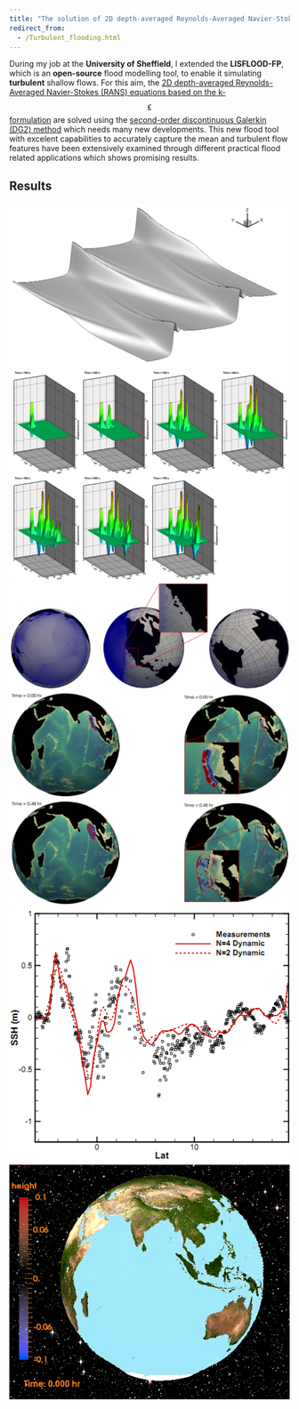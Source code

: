 ```yaml
---
title: "The solution of 2D depth-averaged Reynolds-Averaged Navier-Stokes (RANS) equations using Discontinuous Galerking for simulating turbulent shallow water flows"
redirect_from: 
  - /Turbulent_flooding.html
---
```


During my job at the **University of Sheffield**, I extended the **LISFLOOD-FP**, which is an **open-source** flood modelling tool, to enable it simulating **turbulent** shallow flows. 
For this aim, the [2D depth-averaged Reynolds-Averaged Navier-Stokes (RANS) equations based on the k-$$\epsilon$$ formulation](https://ascelibrary.org/doi/10.1061/%28ASCE%29HY.1943-7900.0001639) are solved using the [second-order discontinuous
Galerkin (DG2) method](https://www.sciencedirect.com/science/article/pii/S004578251830389X) which needs many new developments. This new flood tool with excelent capabilities to accurately capture the mean and turbulent flow features have
been extensively examined through different practical flood related applications which shows promising results. 


## Results
![basic_idea_Non_linear_breaking](/files/tsunami/Picture0.png)
![displacement](/files/tsunami/Picture5.png)
![grid](/files/tsunami/Picture1.png)
![water_waves](/files/tsunami/Picture2.png)
![comparison](/files/tsunami/Picture3.png)
[![movie](/files/tsunami/Picture4.png)](https://www.youtube.com/watch?v=yV7exuqRzGk)
